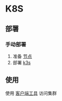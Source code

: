 # K8S

## 部署

### 手动部署

1. 准备 [节点](node.md) 
2. 部署 [k3s](k3s.md)

## 使用

使用 [客户端工具](client.md) 访问集群

